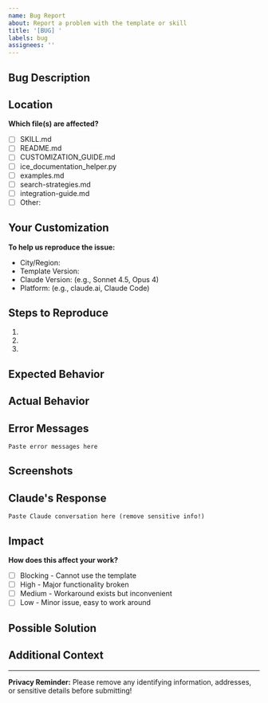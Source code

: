 ```yaml
---
name: Bug Report
about: Report a problem with the template or skill
title: '[BUG] '
labels: bug
assignees: ''
---
```


## Bug Description
<!-- A clear and concise description of what the bug is -->

## Location
**Which file(s) are affected?**
- [ ] SKILL.md
- [ ] README.md
- [ ] CUSTOMIZATION_GUIDE.md
- [ ] ice_documentation_helper.py
- [ ] examples.md
- [ ] search-strategies.md
- [ ] integration-guide.md
- [ ] Other:

## Your Customization
**To help us reproduce the issue:**
- City/Region:
- Template Version:
- Claude Version: (e.g., Sonnet 4.5, Opus 4)
- Platform: (e.g., claude.ai, Claude Code)

## Steps to Reproduce
1.
2.
3.

## Expected Behavior
<!-- What you expected to happen -->

## Actual Behavior
<!-- What actually happened -->

## Error Messages
<!-- If applicable, paste any error messages or unexpected output -->
```
Paste error messages here
```

## Screenshots
<!-- If applicable, add screenshots to help explain your problem -->

## Claude's Response
<!-- If this involves Claude's behavior, paste the relevant conversation excerpt -->
```
Paste Claude conversation here (remove sensitive info!)
```

## Impact
**How does this affect your work?**
- [ ] Blocking - Cannot use the template
- [ ] High - Major functionality broken
- [ ] Medium - Workaround exists but inconvenient
- [ ] Low - Minor issue, easy to work around

## Possible Solution
<!-- If you have ideas about what might fix this, share them here -->

## Additional Context
<!-- Any other context about the problem -->

---

**Privacy Reminder:** Please remove any identifying information, addresses, or sensitive details before submitting!
